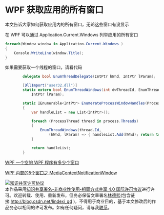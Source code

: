 # WPF 获取应用的所有窗口

本文告诉大家如何获取应用内的所有窗口，无论这些窗口有没显示

<!--more-->
<!-- CreateTime:2019/2/11 8:55:31 -->

<!-- csdn -->

在 WPF 可以通过 Application.Current.Windows 列举应用的所有窗口

```csharp
foreach(Window window in Application.Current.Windows ) 
{
    Console.WriteLine(window.Title);
}
```

如果需要获取一个线程的窗口，请看代码

```csharp
        delegate bool EnumThreadDelegate(IntPtr hWnd, IntPtr lParam);

        [DllImport("user32.dll")]
        static extern bool EnumThreadWindows(int dwThreadId, EnumThreadDelegate lpfn,
            IntPtr lParam);

        static IEnumerable<IntPtr> EnumerateProcessWindowHandles(Process process)
        {
            var handleList = new List<IntPtr>();

            foreach (ProcessThread thread in process.Threads)
            {
                EnumThreadWindows(thread.Id,
                    (hWnd, lParam) => { handleList.Add(hWnd); return true; }, IntPtr.Zero);
            }

            return handleList;
        }
```

[WPF 一个空的 WPF 程序有多少个窗口](https://lindexi.gitee.io/post/WPF-%E4%B8%80%E4%B8%AA%E7%A9%BA%E7%9A%84-WPF-%E7%A8%8B%E5%BA%8F%E6%9C%89%E5%A4%9A%E5%B0%91%E4%B8%AA%E7%AA%97%E5%8F%A3.html )

[WPF 内部的5个窗口之 MediaContextNotificationWindow ](https://lindexi.gitee.io/post/WPF-%E5%86%85%E9%83%A8%E7%9A%845%E4%B8%AA%E7%AA%97%E5%8F%A3%E4%B9%8B-MediaContextNotificationWindow.html)

<a rel="license" href="http://creativecommons.org/licenses/by-nc-sa/4.0/"><img alt="知识共享许可协议" style="border-width:0" src="https://licensebuttons.net/l/by-nc-sa/4.0/88x31.png" /></a><br />本作品采用<a rel="license" href="http://creativecommons.org/licenses/by-nc-sa/4.0/">知识共享署名-非商业性使用-相同方式共享 4.0 国际许可协议</a>进行许可。欢迎转载、使用、重新发布，但务必保留文章署名[林德熙](http://blog.csdn.net/lindexi_gd)(包含链接:http://blog.csdn.net/lindexi_gd )，不得用于商业目的，基于本文修改后的作品务必以相同的许可发布。如有任何疑问，请与我[联系](mailto:lindexi_gd@163.com)。
